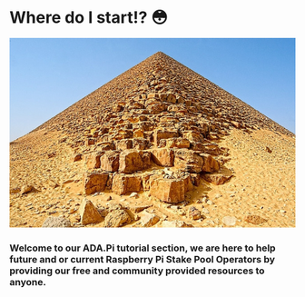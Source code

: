# Where do I start!? 😳

![](.gitbook/assets/download-6-.jpeg)

### Welcome to our ADA.Pi tutorial section, we are here to help future and or current Raspberry Pi Stake Pool Operators by providing our free and community provided resources to anyone. 



